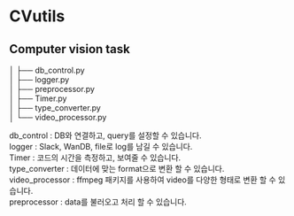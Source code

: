 # CVutils

## Computer vision task


│   ├── db_control.py\
│   ├── logger.py\
│   ├── preprocessor.py\
│   ├── Timer.py\
│   ├── type_converter.py\
│   └── video_processor.py


db_control : DB와 연결하고, query를 설정할 수 있습니다.\
logger : Slack, WanDB, file로 log를 남길 수 있습니다.\
Timer : 코드의 시간을 측정하고, 보여줄 수 있습니다.\
type_converter : 데이터에 맞는 format으로 변환 할 수 있습니다.\
video_processor : ffmpeg 패키지를 사용하여 video를 다양한 형태로 변환 할 수 있습니다.\
preprocessor : data를 불러오고 처리 할 수 있습니다.
